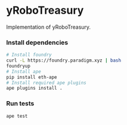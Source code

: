 # yRoboTreasury
Implementation of yRoboTreasury.

### Install dependencies
```sh
# Install foundry
curl -L https://foundry.paradigm.xyz | bash
foundryup
# Install ape
pip install eth-ape
# Install required ape plugins
ape plugins install .
```

### Run tests
```sh
ape test
```
